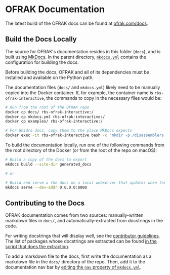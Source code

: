 # OFRAK Documentation

The latest build of the OFRAK docs can be found at [ofrak.com/docs](https://ofrak.com/docs).

## Build the Docs Locally

The source for OFRAK's documentation resides in this folder (`docs`), and is built using [MkDocs](https://www.mkdocs.org/). In the parent directory, [`mkdocs.yml`](../mkdocs.yml) contains the configuration for building the docs.

Before building the docs, OFRAK and all of its dependencies must be installed and available on the Python path. 

The documentation files (`docs/` and `mkdocs.yml`) likely need to be manually copied into the Docker container. If, for example, the container name is `rbs-ofrak-interactive`, the commands to copy in the necessary files would be:

``` bash
# Run from the root of the OFRAK repo
docker cp docs/ rbs-ofrak-interactive:/
docker cp mkdocs.yml rbs-ofrak-interactive:/
docker cp examples/ rbs-ofrak-interactive:/

# For Ghidra docs, copy them to the place MkDocs expects
docker exec -it rbs-ofrak-interactive bash -c "mkdir -p /disassemblers; ln -s /ofrak_ghidra /disassemblers/ofrak_ghidra"
```

To build the documentation locally, run one of the following commands from the root directory of the Docker (or from the root of the repo on macOS):

``` bash
# Build a copy of the docs to export
mkdocs build --site-dir generated_docs

# or

# Build and serve a the docs on a local webserver that updates when they change
mkdocs serve --dev-addr 0.0.0.0:8000
```

## Contributing to the Docs

OFRAK documentation comes from two sources: manually-written markdown files in `docs/`, and automatically-extracted from docstrings in the code. 

For writing docstrings that will display well, see the [contributor guidelines](https://ofrak.com/docs/contributor-guide/getting-started.html#docstrings). The list of packages whose docstrings are extracted can be found [in the script that does the extraction](https://github.com/redballoonsecurity/ofrak/blob/master/docs/gen_ref_nav.py#L69-L74).

To add a markdown file to the docs, first write the documentation as a markdown file in the `docs/` directory of the repo. Then, add it to the documentation nav bar by [editing the `nav` property of `mkdocs.yml`](https://github.com/redballoonsecurity/ofrak/blob/master/mkdocs.yml#L50).
